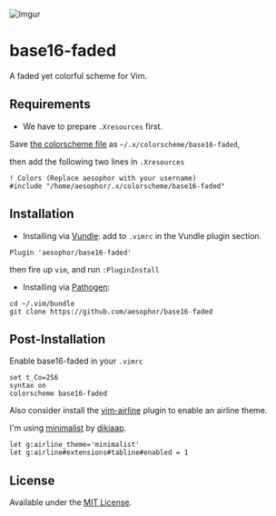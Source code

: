 ![Imgur](https://i.imgur.com/z0iDrR8.png)

# base16-faded
A faded yet colorful scheme for Vim.

## Requirements
* We have to prepare `.Xresources` first.

Save [the colorscheme file](https://github.com/aesophor/dotfiles/blob/master/.x/colorscheme/base16-faded) as `~/.x/colorscheme/base16-faded`,

then add the following two lines in `.Xresources`
```
! Colors (Replace aesophor with your username)
#include "/home/aesophor/.x/colorscheme/base16-faded"
```

## Installation
* Installing via [Vundle](https://github.com/VundleVim/Vundle.vim#quick-start):
add to `.vimrc` in the Vundle plugin section.
```
Plugin 'aesophor/base16-faded'
```

then fire up `vim`, and run `:PluginInstall`

* Installing via [Pathogen](https://github.com/tpope/vim-pathogen#installation):
```
cd ~/.vim/bundle
git clone https://github.com/aesophor/base16-faded
```

## Post-Installation
Enable base16-faded in your `.vimrc`
```
set t_Co=256
syntax on
colorscheme base16-faded
```

Also consider install the [vim-airline](https://github.com/vim-airline/vim-airline) plugin to enable an airline theme.

I'm using [minimalist](https://github.com/dikiaap/minimalist) by [dikiaap](https://github.com/dikiaap/).
```
let g:airline_theme='minimalist'
let g:airline#extensions#tabline#enabled = 1
```

## License
Available under the [MIT License](https://github.com/aesophor/dotfiles/blob/master/LICENSE).
